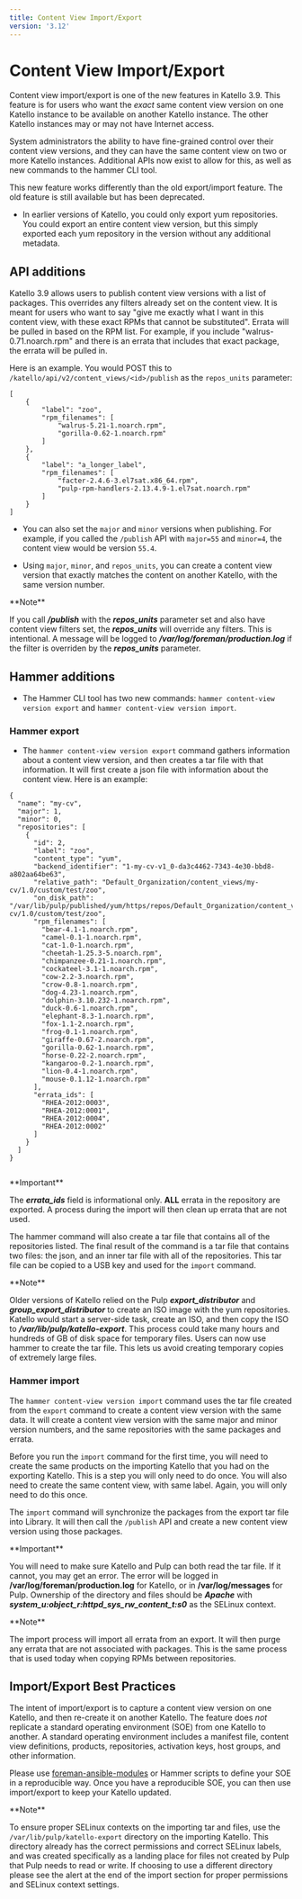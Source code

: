 ```yaml
---
title: Content View Import/Export
version: '3.12'
---
```


# Content View Import/Export

Content view import/export is one of the new features in Katello 3.9. This feature is for users who want the *exact* same content view version on one Katello instance to be available on another Katello instance. The other Katello instances may or may not have Internet access.

System administrators the ability to have fine-grained control over their content view versions, and they can have the same content view on two or more Katello instances. Additional APIs now exist to allow for this, as well as new commands to the hammer CLI tool.

This new feature works differently than the old export/import feature. The old feature is still available but has been deprecated.

  * In earlier versions of Katello, you could only export yum repositories. You could export an entire content view version, but this simply exported each yum repository in the version without any additional metadata.

## API additions

Katello 3.9 allows users to publish content view versions with a list of packages. This overrides any filters already set on the content view. It is meant for users who want to say "give me exactly what I want in this content view, with these exact RPMs that cannot be substituted". Errata will be pulled in based on the RPM list. For example, if you include "walrus-0.71.noarch.rpm" and there is an errata that includes that exact package, the errata will be pulled in.

Here is an example. You would POST this to `/katello/api/v2/content_views/<id>/publish` as the `repos_units` parameter:

```jsonld=
[
    {
        "label": "zoo",
        "rpm_filenames": [
            "walrus-5.21-1.noarch.rpm",
            "gorilla-0.62-1.noarch.rpm"
        ]
    },
    {
        "label": "a_longer_label",
        "rpm_filenames": [
            "facter-2.4.6-3.el7sat.x86_64.rpm",
            "pulp-rpm-handlers-2.13.4.9-1.el7sat.noarch.rpm"
        ]
    }
]
```

* You can also set the `major` and `minor` versions when publishing. For example, if you called the `/publish` API with `major=55` and `minor=4`, the content view would be version `55.4`.

* Using `major`, `minor`, and `repos_units`, you can create a content view version that exactly matches the content on another Katello, with the same version number.

<div class="alert alert-info" markdown="1">
**Note**

If you call **_/publish_** with the **_repos_units_** parameter set and also have content view filters set, the **_repos_units_** will override any filters. This is intentional. A message will be logged to **_/var/log/foreman/production.log_** if the filter is overriden by the **_repos_units_** parameter.
</div>

## Hammer additions

* The Hammer CLI tool has two new commands: `hammer content-view version export` and `hammer content-view version import`.

### Hammer export

* The `hammer content-view version export` command gathers information about a content view version, and then creates a tar file with that information. It will first create a json file with information about the content view. Here is an example:

```jsonld=
{
  "name": "my-cv",
  "major": 1,
  "minor": 0,
  "repositories": [
    {
      "id": 2,
      "label": "zoo",
      "content_type": "yum",
      "backend_identifier": "1-my-cv-v1_0-da3c4462-7343-4e30-bbd8-a802aa64be63",
      "relative_path": "Default_Organization/content_views/my-cv/1.0/custom/test/zoo",
      "on_disk_path": "/var/lib/pulp/published/yum/https/repos/Default_Organization/content_views/my-cv/1.0/custom/test/zoo",
      "rpm_filenames": [
        "bear-4.1-1.noarch.rpm",
        "camel-0.1-1.noarch.rpm",
        "cat-1.0-1.noarch.rpm",
        "cheetah-1.25.3-5.noarch.rpm",
        "chimpanzee-0.21-1.noarch.rpm",
        "cockateel-3.1-1.noarch.rpm",
        "cow-2.2-3.noarch.rpm",
        "crow-0.8-1.noarch.rpm",
        "dog-4.23-1.noarch.rpm",
        "dolphin-3.10.232-1.noarch.rpm",
        "duck-0.6-1.noarch.rpm",
        "elephant-8.3-1.noarch.rpm",
        "fox-1.1-2.noarch.rpm",
        "frog-0.1-1.noarch.rpm",
        "giraffe-0.67-2.noarch.rpm",
        "gorilla-0.62-1.noarch.rpm",
        "horse-0.22-2.noarch.rpm",
        "kangaroo-0.2-1.noarch.rpm",
        "lion-0.4-1.noarch.rpm",
        "mouse-0.1.12-1.noarch.rpm"
      ],
      "errata_ids": [
        "RHEA-2012:0003",
        "RHEA-2012:0001",
        "RHEA-2012:0004",
        "RHEA-2012:0002"
      ]
    }
  ]
}


```
<div class="alert alert-danger" markdown="1">
**Important**

The **_errata_ids_** field is informational only. **ALL** errata in the repository are exported. A process during the import will then clean up errata that are not used.
</div>

The hammer command will also create a tar file that contains all of the repositories listed. The final result of the command is a tar file that contains two files: the json, and an inner tar file with all of the repositories. This tar file can be copied to a USB key and used for the `import` command.

<div class="alert alert-info" markdown="1">
**Note**

Older versions of Katello relied on the Pulp **_export_distributor_** and **_group_export_distributor_** to create an ISO image with the yum repositories. Katello would start a server-side task, create an ISO, and then copy the ISO to **_/var/lib/pulp/katello-export_**. This process could take many hours and hundreds of GB of disk space for temporary files. Users can now use hammer to create the tar file. This lets us avoid creating temporary copies of extremely large files.
</div>

### Hammer import

The `hammer content-view version import` command uses the tar file created from the `export` command to create a content view version with the same data. It will create a content view version with the same major and minor version numbers, and the same repositories with the same packages and errata.

Before you run the `import` command for the first time, you will need to create the same products on the importing Katello that you had on the exporting Katello. This is a step you will only need to do once. You will also need to create the same content view, with same label. Again, you will only need to do this once.

The `import` command will synchronize the packages from the export tar file into Library. It will then call the `/publish` API and create a new content view version using those packages.

<div class="alert alert-danger" markdown="1">
**Important**

You will need to make sure Katello and Pulp can both read the tar file. If it cannot, you may get an error. The error will be logged in **/var/log/foreman/production.log** for Katello, or in **/var/log/messages** for Pulp. Ownership of the directory and files should be **_Apache_** with **_system_u:object_r:httpd_sys_rw_content_t:s0_** as the SELinux context.
</div>

<div class="alert alert-info" markdown="1">
**Note**

The import process will import all errata from an export. It will then purge any errata that are not associated with packages. This is the same process that is used today when copying RPMs between repositories.
</div>

## Import/Export Best Practices

The intent of import/export is to capture a content view version on one Katello, and then re-create it on another Katello. The feature does *not* replicate a standard operating environment (SOE) from one Katello to another. A standard operating environment includes a manifest file, content view definitions, products, repositories, activation keys, host groups, and other information.

Please use [foreman-ansible-modules](https://github.com/theforeman/foreman-ansible-modules) or Hammer scripts to define your SOE in a reproducible way. Once you have a reproducible SOE, you can then use import/export to keep your Katello updated.

<div class="alert alert-info" markdown="1">
**Note**

To ensure proper SELinux contexts on the importing tar and files, use the `/var/lib/pulp/katello-export` directory on the importing Katello. This directory already has the correct permissions and correct SELinux labels, and was created specifically as a landing place for files not created by Pulp that Pulp needs to read or write. If choosing to use a different directory please see the alert at the end of the import section for proper permissions and SELinux context settings.
</div>